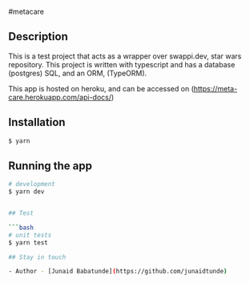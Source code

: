 #metacare

## Description

This is a test project that acts as a wrapper over swappi.dev, star wars repository. This project is written with typescript and has a database (postgres) SQL, and an ORM, (TypeORM).

This app is hosted on heroku, and can be accessed on (https://meta-care.herokuapp.com/api-docs/)

## Installation

```bash
$ yarn
```

## Running the app

````bash
# development
$ yarn dev


## Test

```bash
# unit tests
$ yarn test

## Stay in touch

- Author - [Junaid Babatunde](https://github.com/junaidtunde)
````
